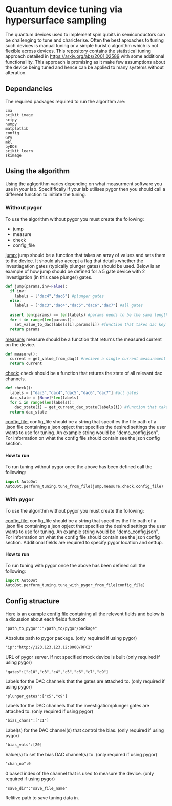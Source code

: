 # Quantum device tuning via hypersurface sampling

The quantum devices used to implement spin qubits in semiconductors can be challenging to tune and charicterise. Often the best aproaches to tuning such devices is manual tuning or a simple huristic algorithm which is not flexible across devices. This repository contains the statistical tuning approach detailed in https://arxiv.org/abs/2001.02589 with some additional functionallity. This approach is promising as it make few assumptions about the device being tuned and hence can be applied to many systems without alteration.

## Dependancies
The required packages required to run the algorithm are:
```
cma
scikit_image
scipy
numpy
matplotlib
config
GPy
mkl
pyDOE
scikit_learn
skimage
```
## Using the algorithm
Using the aglgorithm varies depending on what measurment software you use in your lab. Specififically if your lab utilises pygor then you should call a different function to initiate the tuning.
### Without pygor
To use the algorithm without pygor you must create the following:
- jump
- measure
- check
- config_file

<ins>jump:</ins>
jump should be a function that takes an array of values and sets them to the device. It should also accept a flag that details whether the investiagation gates (typically plunger gates) should be used. Below is an example of how jump should be defined for a 5 gate device with 2 investigation (in this case plunger) gates.
```python
def jump(params,inv=False):
  if inv:
    labels = ["dac4","dac6"] #plunger gates
  else:
    labels = ["dac3","dac4","dac5","dac6","dac7"] #all gates
    
  assert len(params) == len(labels) #params needs to be the same length as labels
  for i in range(len(params)):
    set_value_to_dac(labels[i],params[i]) #function that takes dac key and value and sets dac to that value
  return params
```
<ins>measure:</ins>
measure should be a function that returns the measured current on the device.
```python
def measure():
  current = get_value_from_daq() #recieve a single current measurement from the daq
  return current
```
<ins>check:</ins>
check should be a function that returns the state of all relevant dac channels.
```python
def check():
  labels = ["dac3","dac4","dac5","dac6","dac7"] #all gates
  dac_state = [None]*len(labels)
  for i in range(len(labels)):
    dac_state[i] = get_current_dac_state(labels[i]) #function that takes dac key and returns state that channel is in
  return dac_state
```
<ins>config_file:</ins>
config_file should be a string that specifies the file path of a .json file containing a json opject that specifies the desired settings the user wants to use for tuning. An example string would be "demo_config.json". For information on what the config file should contain see the json config section.

#### How to run
To run tuning without pygor once the above has been defined call the following:
```python
import AutoDot
AutoDot.perform_tuning.tune_from_file(jump,measure,check,config_file)
```
### With pygor
To use the algorithm without pygor you must create the following:

<ins>config_file:</ins>
config_file should be a string that specifies the file path of a .json file containing a json opject that specifies the desired settings the user wants to use for tuning. An example string would be "demo_config.json". For information on what the config file should contain see the json config section. Additional fields are required to specify pygor location and settup.
#### How to run
To run tuning with pygor once the above has been defined call the following:
```python
import AutoDot
AutoDot.perform_tuning.tune_with_pygor_from_file(config_file)
```
## Config structure
Here is an [example config file](demo_config.json) containing all the relevent fields and below is a dicussion about each fields function
```
"path_to_pygor":"/path_to/pygor/package"
```
Absolute path to pygor package. (only required if using pygor)
```
"ip":"http://123.123.123.12:8000/RPC2"
```
URL of pygor server. If not specified mock device is built (only required if using pygor)
```
"gates":["c10","c3","c4","c5","c6","c7","c9"]
```
Labels for the DAC channels that the gates are attached to. (only required if using pygor)
```
"plunger_gates":["c5","c9"]
```
Labels for the DAC channels that the investigation/plunger gates are attached to. (only required if using pygor)
```
"bias_chans":["c1"]
```
Label(s) for the DAC channel(s) that control the bias. (only required if using pygor)
```
"bias_vals":[20]
```
Value(s) to set the bias DAC channel(s) to. (only required if using pygor)
```
"chan_no":0
```
0 based index of the channel that is used to measure the device. (only required if using pygor)
```
"save_dir":"save_file_name"
```
Relitive path to save tuning data in.
